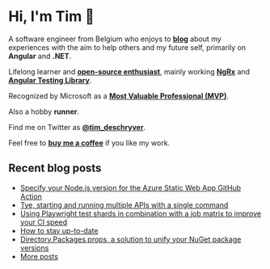 # Hi, I'm Tim 👋

A software engineer from Belgium who enjoys to **[blog](https://timdeschryver.dev/blog)** about
my experiences with the aim to help others and my future self, primarily on
**Angular** and **.NET**.

Lifelong learner and **[open-source enthusiast](https://github.com/timdeschryver)**, mainly working **[NgRx](https://ngrx.io/)** and **[Angular Testing Library](https://testing-library.com/docs/angular-testing-library/)**.

Recognized by Microsoft as a **[Most Valuable Professional (MVP)](https://mvp.microsoft.com/en-us/PublicProfile/5004452?fullName=Tim%20Deschryver)**.

Also a hobby **runner**.

Find me on Twitter as **[@tim_deschryver](https://timdeschryver.dev/twitter)**.

Feel free to **[buy me a coffee](https://ko-fi.com/timdeschryver)** if you like my work.

<!-- prettier-ignore-start -->
<!-- BLOG:START -->

## Recent blog posts

- [Specify your Node.js version for the Azure Static Web App GitHub Action](https://timdeschryver.dev/blog/specify-your-nodejs-version-for-the-azure-static-web-app-github-action)
- [Tye, starting and running multiple APIs with a single command](https://timdeschryver.dev/blog/tye-starting-and-running-multiple-apis-with-a-single-command)
- [Using Playwright test shards in combination with a job matrix to improve your CI speed](https://timdeschryver.dev/blog/using-playwright-test-shards-in-combination-with-a-job-matrix-to-improve-your-ci-speed)
- [How to stay up-to-date](https://timdeschryver.dev/blog/how-to-stay-up-to-date)
- [Directory.Packages.props, a solution to unify your NuGet package versions](https://timdeschryver.dev/blog/directorypackagesprops-a-solution-to-unify-your-nuget-package-versions)
- [More posts](https://timdeschryver.dev/blog)

<!-- BLOG:END -->
<!-- prettier-ignore-end -->
